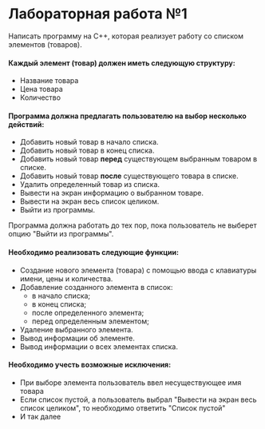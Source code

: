 # Лабораторная работа №1
Написать программу на C++, которая реализует работу со списком элементов (товаров).
#### Каждый элемент (товар) должен иметь следующую структуру:
* Название товара
* Цена товара
* Количество

#### Программа должна предлагать пользователю на выбор несколько действий:
* Добавить новый товар в начало списка.
* Добавить новый товар в конец списка.
* Добавить новый товар **перед** существующем выбранным товаром в списке.
* Добавить новый товар **после** существующего товара в списке.
* Удалить определенный товар из списка.
* Вывести на экран информацию о выбранном товаре.
* Вывести на экран весь список целиком.
* Выйти из программы.

Программа должна работать до тех пор, пока пользователь не выберет опцию "Выйти из программы".

#### Необходимо реализовать следующие функции:
* Создание нового элемента (товара) с помощью ввода с клавиатуры имени, цены и количества.
* Добавление созданного элемента в список:
    * в начало списка;
    * в конец списка;
    * после определенного элемента;
    * перед определенным элементом;
* Удаление выбранного элемента.
* Вывод информации об элементе.
* Вывод информации о всех элементах списка.

#### Необходимо учесть возможные исключения:
* При выборе элемента пользователь ввел несуществующее имя товара
* Если список пустой, а пользователь выбрал "Вывести на экран весь список целиком", то необходимо ответить "Список пустой"
* И так далее
